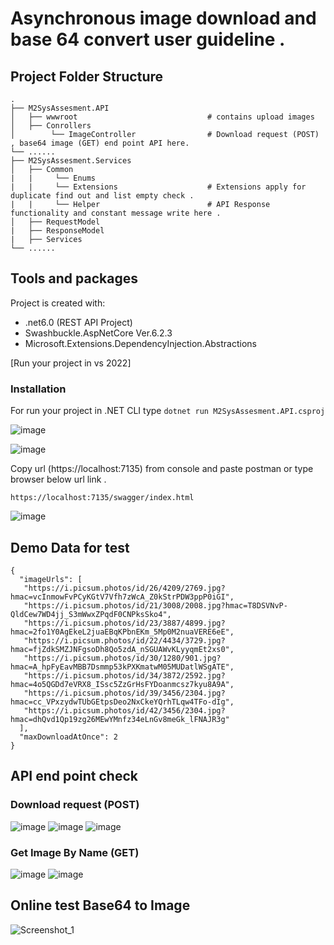 # Asynchronous image download and base 64 convert user guideline .

## Project Folder Structure
    .
    ├── M2SysAssesment.API                  
    │   ├── wwwroot                             # contains upload images
    │   ├── Conrollers                          
    │        └── ImageController                # Download request (POST) , base64 image (GET) end point API here. 
    └── ......
    ├── M2SysAssesment.Services                  
    │   ├── Common 
    |   |     └── Enums                         
    |   |     └── Extensions                    # Extensions apply for duplicate find out and list empty check .   
    |   |     └── Helper                        # API Response functionality and constant message write here . 
    │   ├── RequestModel                       
    |   ├── ResponseModel                       
    |   ├── Services
    └── ......
    
## Tools and packages
Project is created with: 

* .net6.0 (REST API Project)
* Swashbuckle.AspNetCore Ver.6.2.3
* Microsoft.Extensions.DependencyInjection.Abstractions

[Run your project in vs 2022]

### Installation

For run your project in .NET CLI type 
``
dotnet run M2SysAssesment.API.csproj
``

![image](https://user-images.githubusercontent.com/14024760/213252814-23e3fcf4-37de-4dba-8ba3-881d19034ea1.png)

![image](https://user-images.githubusercontent.com/14024760/213253087-e8535338-31f1-4d40-a7b7-9e8ceb2c7c05.png)

Copy url (https://localhost:7135) from console and paste postman or type browser below url link . 
```
https://localhost:7135/swagger/index.html
```
![image](https://user-images.githubusercontent.com/14024760/213257188-7e8daea1-060a-4d76-b030-74e25e1b7f82.png)

## Demo Data for test 

```
{
  "imageUrls": [
   "https://i.picsum.photos/id/26/4209/2769.jpg?hmac=vcInmowFvPCyKGtV7Vfh7zWcA_Z0kStrPDW3ppP0iGI",
   "https://i.picsum.photos/id/21/3008/2008.jpg?hmac=T8DSVNvP-QldCew7WD4jj_S3mWwxZPqdF0CNPksSko4",
   "https://i.picsum.photos/id/23/3887/4899.jpg?hmac=2fo1Y0AgEkeL2juaEBqKPbnEKm_5Mp0M2nuaVERE6eE",
   "https://i.picsum.photos/id/22/4434/3729.jpg?hmac=fjZdkSMZJNFgsoDh8Qo5zdA_nSGUAWvKLyyqmEt2xs0",
   "https://i.picsum.photos/id/30/1280/901.jpg?hmac=A_hpFyEavMBB7Dsmmp53kPXKmatwM05MUDatlWSgATE",
   "https://i.picsum.photos/id/34/3872/2592.jpg?hmac=4o5QGDd7eVRX8_ISsc5ZzGrHsFYDoanmcsz7kyu8A9A",
   "https://i.picsum.photos/id/39/3456/2304.jpg?hmac=cc_VPxzydwTUbGEtpsDeo2NxCkeYQrhTLqw4TFo-dIg",
   "https://i.picsum.photos/id/42/3456/2304.jpg?hmac=dhQvd1Qp19zg26MEwYMnfz34eLnGv8meGk_lFNAJR3g"
  ],
  "maxDownloadAtOnce": 2
}
```
## API end point check

### Download request (POST)
![image](https://user-images.githubusercontent.com/14024760/213263587-9ab11cb1-3e8e-4da1-a82b-c1c72c72cd81.png)
![image](https://user-images.githubusercontent.com/14024760/213263693-516dde7c-4a86-49fe-9a33-908e5aafe55c.png)
![image](https://user-images.githubusercontent.com/14024760/213266395-a505cf3a-a0f3-4109-8475-cba9da9a81aa.png)

### Get Image By Name (GET)
![image](https://user-images.githubusercontent.com/14024760/213263746-dfdb5bbe-e2ce-4129-9354-fb88ec709de2.png)
![image](https://user-images.githubusercontent.com/14024760/213263784-e5120d43-7ca6-4a0a-9c98-205db4a07b07.png)

## Online test Base64 to Image
![Screenshot_1](https://user-images.githubusercontent.com/14024760/213265115-05cf64eb-47f5-42b3-8a26-286b476d9c4f.png)








